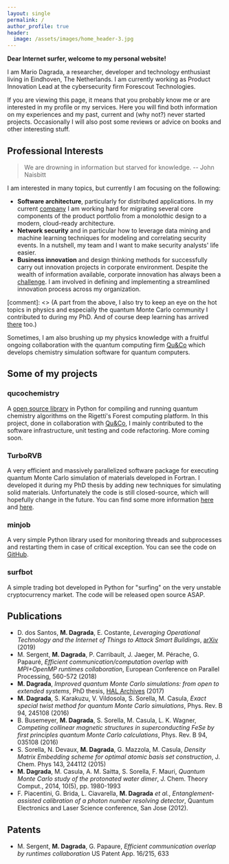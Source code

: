 ```yaml
---
layout: single
permalink: /
author_profile: true
header:
  image: /assets/images/home_header-3.jpg
---
```


**Dear Internet surfer, welcome to my personal website!** 

I am Mario Dagrada, a researcher, developer and technology enthusiast living in Eindhoven, The Netherlands. I am currently working as Product Innovation Lead
at the cybersecurity firm Forescout Technologies.

If you are viewing this page, it means that you probably know me or are interested in my profile or my services. Here you will find both information on my experiences and my past, current and (why not?) 
never started projects. Occasionally I will also post some reviews or advice on books and other interesting stuff.


## Professional Interests

> We are drowning in information but starved for knowledge. 
> -- John Naisbitt

I am interested in many topics, but currently I am focusing on the following:
* **Software architecture**, particularly for distributed applications. In my current
[company](https://www.forescout.com) I am working hard for migrating several core components of the product
portfolio from a monolothic design to a modern, cloud-ready architecture. 
* **Network security** and in particular how to leverage data mining and machine learning techniques
for modeling and correlating security events. In a nutshell, my team and I want to make 
security analysts' life easier.
* **Business innovation** and design thinking methods for successfully 
carry out innovation projects in corporate environment. Despite the wealth of information available,
corporate innovation has always been a [challenge](https://www.sciencedirect.com/science/article/pii/S000768131400086X). I am involved in defining and implementing a streamlined innovation 
process across my organization.

[comment]: <> (A part from the above, I also try to keep an eye on the hot topics in physics and especially the quantum Monte Carlo community I contributed to during my PhD. And of course deep learning has arrived [there](https://arxiv.org/abs/1909.02487) too.)

Sometimes, I am also brushing up my physics knowledge with a fruitful ongoing
collaboration with the quantum computing firm [Qu&Co](https://quandco.com/) which develops
chemistry simulation software for quantum computers. 

## Some of my projects

### qucochemistry
A [open source library](https://github.com/qu-co/qucochemistry) in Python for compiling 
and running quantum chemistry algorithms on the Rigetti's Forest computing platform. In this project, done in collaboration with [Qu&Co](https://quandco.com/), I mainly contributed to 
the software infrastructure, unit testing
and code refactoring. More coming soon.

### TurboRVB
A very efficient and massively parallelized software package for executing quantum Monte Carlo simulation of materials developed in Fortran. I developed it during my PhD
thesis by adding new techniques for simulating solid materials. Unfortunately the code is still closed-source, which will hopefully change in the
future. You can find some more information [here](https://people.sissa.it/~sorella/web/index.html) and [here](https://arxiv.org/abs/1606.06205).

### minjob
A very simple Python library used for monitoring threads and subprocesses and restarting them in case of critical exception. You can see the code
on [GitHub](https://github.com/madagra/minjob).

### surfbot
A simple trading bot developed in Python for "surfing" on the very unstable 
cryptocurrency market. The code will be released open source ASAP.

## Publications

* D. dos Santos, **M. Dagrada**, E. Costante, _Leveraging Operational Technology and the Internet of Things to Attack Smart Buildings_,
[arXiv](https://arxiv.org/abs/1912.02480) (2019)
* M. Sergent, **M. Dagrada**, P. Carribault, J. Jaeger, M. Pérache, G. Papauré,
_Efficient communication/computation overlap with MPI+OpenMP runtimes collaboration_,
European Conference on Parallel Processing, 560-572 (2018)
* **M. Dagrada**, _Improved quantum Monte Carlo simulations: from open to extended systems_, PhD thesis,
[HAL Archives](https://tel.archives-ouvertes.fr/tel-01478313/document) (2017)
* **M. Dagrada**, S. Karakuzu, V. Vildosola, S. Sorella, M. Casula, 
_Exact special twist method for quantum Monte Carlo simulations_, Phys. Rev. B 94, 245108 (2016)
* B. Busemeyer, **M. Dagrada**, S. Sorella, M. Casula, L. K. Wagner, 
_Competing collinear magnetic structures in superconducting FeSe by first principles quantum Monte Carlo calculations_, Phys. Rev. B 94, 035108 (2016)
* S. Sorella, N. Devaux, **M. Dagrada**, G. Mazzola, M. Casula, 
_Density Matrix Embedding scheme for optimal atomic basis set construction_, 
J. Chem. Phys 143, 244112 (2015)
* **M. Dagrada**, M. Casula, A. M. Saitta, S. Sorella, F. Mauri, 
_Quantum Monte Carlo study of the protonated water dimer_, J. Chem. Theory Comput., 2014, 10(5), pp. 1980-1993
* F. Piacentini, G. Brida, L. Ciavarella, **M. Dagrada** _et al._, 
_Entanglement-assisted calibration of a photon number resolving detector_, Quantum Electronics and Laser Science conference, San Jose (2012).

## Patents

* M. Sergent, **M. Dagrada**, G. Papaure,
_Efficient communication overlap by runtimes collaboration_
US Patent App. 16/215, 633





